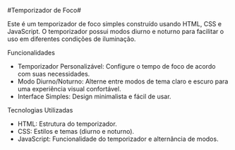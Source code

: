   #Temporizador de Foco#

Este é um temporizador de foco simples construído usando HTML, CSS e JavaScript. O temporizador possui modos diurno e noturno para facilitar o uso em diferentes condições de iluminação.

 Funcionalidades
* Temporizador Personalizável: Configure o tempo de foco de acordo com suas necessidades.
* Modo Diurno/Noturno: Alterne entre modos de tema claro e escuro para uma experiência visual confortável.
* Interface Simples: Design minimalista e fácil de usar.

 Tecnologias Utilizadas
* HTML: Estrutura do temporizador.
* CSS: Estilos e temas (diurno e noturno).
* JavaScript: Funcionalidade do temporizador e alternância de modos.
